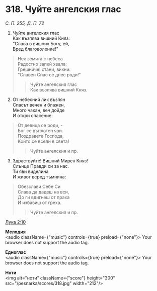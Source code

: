# 318. Чуйте ангелския глас

_С. П. 255, Д. П. 72_

1. Чуйте ангелския глас  
Как възпява вишний Княз:  
"Слава в вишних Богу, ей,  
Вред благоволение!"  

> Нек земята с небеса  
> Радостно запей хвала:  
> Грешниче! стани, викни:  
> "Славен Спас се днес роди!"  
> > Чуйте ангелския глас  
> > Как възпява вишний Княз.  

2. От небесний лик възпян  
Спасът вечен и блажен,  
Много чакан, веч дойде  
И откри спасение:  

> От девица се роди, -  
> Бог се въплотен яви.  
> Поздравете Господа,  
> Който се всели в света!  
> > Чуйте ангелския и пр.  

3. Здраствуйте! Вишний Мирен Княз!  
Слънце Правди си за нас.  
Ти яви виделина  
И живот всред тъмнина:  

> Обезслави Себе Си  
> Слава да дадеш на вси,  
> До ги вдигнеш от праха  
> И избавиш от греха.  
> > Чуйте ангелския и пр.

[Лука 2:10](http://biblia.bg/index.php?k=42&g=2&s=10)

**Мелодия**  
<audio className={"music"} controls={true} preload={"none"}>
    <source src="/pesnarka/mp3/318.mp3" type="audio/mpeg"/>
    Your browser does not support the audio tag.
</audio>

**Едноглас**  
<audio className={"music"} controls={true} preload={"none"}>
    <source src="/pesnarka/transp/318.mp3" type="audio/mpeg"/>
    Your browser does not support the audio tag.
</audio>

**Ноти**  
<img alt="ноти" className={"score"} height="300" src="/pesnarka/scores/318.jpg" width="212"/>
